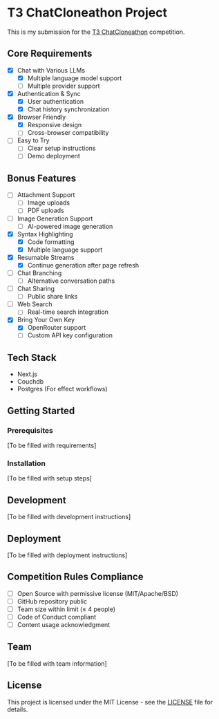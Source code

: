 # T3 ChatCloneathon Project

This is my submission for the [T3 ChatCloneathon](https://cloneathon.t3.chat/) competition.

## Core Requirements

- [x] Chat with Various LLMs
  - [x] Multiple language model support
  - [ ] Multiple provider support
- [x] Authentication & Sync
  - [x] User authentication
  - [x] Chat history synchronization
- [x] Browser Friendly
  - [x] Responsive design
  - [ ] Cross-browser compatibility
- [ ] Easy to Try
  - [ ] Clear setup instructions
  - [ ] Demo deployment

## Bonus Features

- [ ] Attachment Support
  - [ ] Image uploads
  - [ ] PDF uploads
- [ ] Image Generation Support
  - [ ] AI-powered image generation
- [x] Syntax Highlighting
  - [x] Code formatting
  - [x] Multiple language support
- [x] Resumable Streams
  - [x] Continue generation after page refresh
- [ ] Chat Branching
  - [ ] Alternative conversation paths
- [ ] Chat Sharing
  - [ ] Public share links
- [ ] Web Search
  - [ ] Real-time search integration
- [x] Bring Your Own Key
  - [x] OpenRouter support
  - [ ] Custom API key configuration

## Tech Stack

- Next.js
- Couchdb
- Postgres (For effect workflows) 

## Getting Started

### Prerequisites

[To be filled with requirements]

### Installation

[To be filled with setup steps]

## Development

[To be filled with development instructions]

## Deployment

[To be filled with deployment instructions]

## Competition Rules Compliance

- [ ] Open Source with permissive license (MIT/Apache/BSD)
- [ ] GitHub repository public
- [ ] Team size within limit (≤ 4 people)
- [ ] Code of Conduct compliant
- [ ] Content usage acknowledgment

## Team

[To be filled with team information]

## License

This project is licensed under the MIT License - see the [LICENSE](LICENSE) file for details.